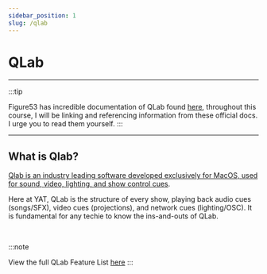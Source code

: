 ```yaml
---
sidebar_position: 1
slug: /qlab
---
```


# QLab

---

:::tip

Figure53 has incredible documentation of QLab found [here](https://qlab.app/docs/v5/), throughout this course, I will be linking and referencing information from these official docs. I urge you to read them yourself.
:::

---

## What is Qlab?

<u>Qlab is an industry leading software developed exclusively for MacOS, used for sound, video, lighting, and show control cues</u>. 

Here at YAT, QLab is the structure of every show, playing back audio cues (songs/SFX), video cues (projections), and network cues (lighting/OSC). It is fundamental for any techie to know the ins-and-outs of QLab.

<br/>



:::note

View the full QLab Feature List [here](https://qlab.app/docs/v5/general/features/)
:::

